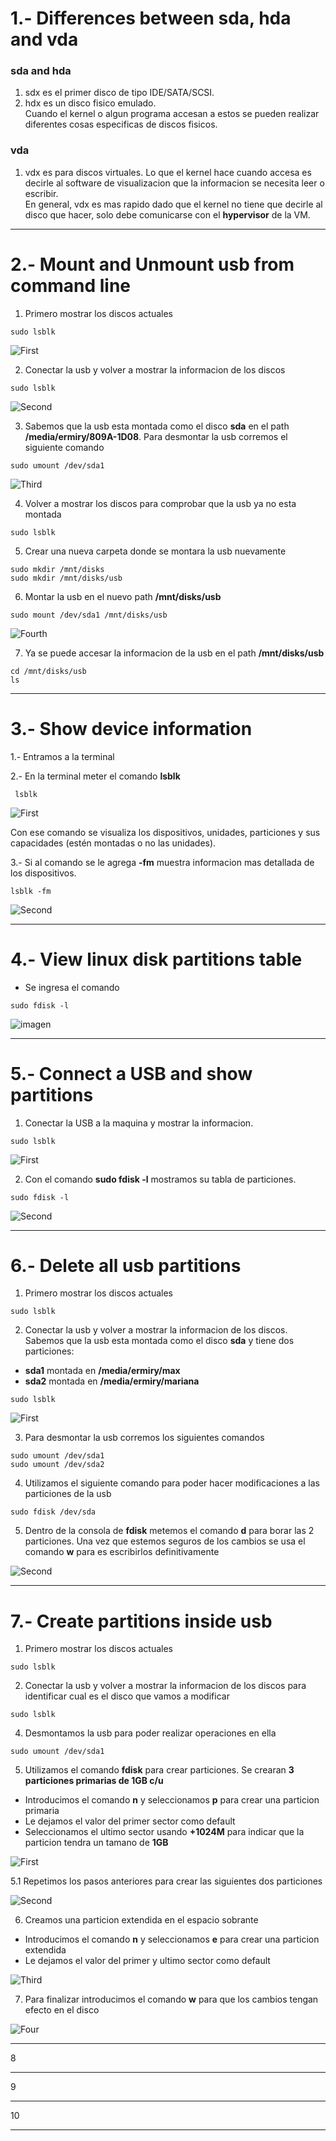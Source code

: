 # 1.- Differences between sda, hda and vda
### sda and hda
1. sdx es el primer disco de tipo IDE/SATA/SCSI.
2. hdx es un disco fisico emulado.  
Cuando el kernel o algun programa accesan a estos se pueden realizar diferentes cosas especificas de discos fisicos.
### vda
1. vdx es para discos virtuales. Lo que el kernel hace cuando accesa es decirle al software de visualizacion que la informacion se necesita leer o escribir.  
En general, vdx es mas rapido dado que el kernel no tiene que decirle al disco que hacer, solo debe comunicarse con el **hypervisor** de la VM.

----------------------------------------------------------------------------------------------------------------------------------------------------------------------------------------------------------------------

# 2.- Mount and Unmount usb from command line

1. Primero mostrar los discos actuales
   
```
sudo lsblk
```

![First](images/two/one.png)

2. Conectar la usb y volver a mostrar la informacion de los discos

```
sudo lsblk
```

![Second](images/two/two.png)

3. Sabemos que la usb esta montada como el disco **sda** en el path **/media/ermiry/809A-1D08**. Para desmontar la usb corremos el siguiente comando

```
sudo umount /dev/sda1
```

![Third](images/two/three.png)

4. Volver a mostrar los discos para comprobar que la usb ya no esta montada

```
sudo lsblk
```

5. Crear una nueva carpeta donde se montara la usb nuevamente

```
sudo mkdir /mnt/disks
sudo mkdir /mnt/disks/usb
```

6. Montar la usb en el nuevo path **/mnt/disks/usb**

```
sudo mount /dev/sda1 /mnt/disks/usb
```

![Fourth](images/two/four.png)

7. Ya se puede accesar la informacion de la usb en el path **/mnt/disks/usb**

```
cd /mnt/disks/usb
ls 
```

----------------------------------------------------------------------------------------------------------------------------------------------------------------------------------------------------------------------

# 3.- Show device information

1.- Entramos a la terminal 

2.- En la terminal meter el comando **lsblk**

```
 lsblk
 ```
 ![First](images/Three/One.png)

  Con ese comando se visualiza los dispositivos, unidades, particiones y sus capacidades (estén montadas o no las unidades).

  3.- Si al comando se le agrega **-fm** muestra informacion mas detallada de los dispositivos.

  ```
  lsblk -fm
  ```

  ![Second](images/Three/Two.png)

----------------------------------------------------------------------------------------------------------------------------------------------------------------------------------------------------------------------

# 4.- View linux disk partitions table 

 * Se ingresa el comando 
```
sudo fdisk -l
```

![imagen](images/four/4.jpeg)

----------------------------------------------------------------------------------------------------------------------------------------------------------------------------------------------------------------------

# 5.- Connect a USB and show partitions

1. Conectar la USB a la maquina y mostrar la informacion.

```
sudo lsblk
```

![First](images/five/one.PNG)

2. Con el comando **sudo fdisk -l** mostramos su tabla de particiones.

```
sudo fdisk -l
```
![Second](images/five/two.PNG)

----------------------------------------------------------------------------------------------------------------------------------------------------------------------------------------------------------------------

# 6.- Delete all usb partitions

1. Primero mostrar los discos actuales
   
```
sudo lsblk
```

2. Conectar la usb y volver a mostrar la informacion de los discos. Sabemos que la usb esta montada como el disco **sda** y tiene dos particiones:

- **sda1** montada en **/media/ermiry/max**
- **sda2** montada en **/media/ermiry/mariana**

```
sudo lsblk
```

![First](images/six/one.png)

3. Para desmontar la usb corremos los siguientes comandos

```
sudo umount /dev/sda1
sudo umount /dev/sda2
```

4. Utilizamos el siguiente comando para poder hacer modificaciones a las particiones de la usb

```
sudo fdisk /dev/sda
```

5. Dentro de la consola de **fdisk** metemos el comando **d** para borar las 2 particiones. Una vez que estemos seguros de los cambios se usa el comando **w** para es escribirlos definitivamente

![Second](images/six/two.png)

----------------------------------------------------------------------------------------------------------------------------------------------------------------------------------------------------------------------

# 7.- Create partitions inside usb

1. Primero mostrar los discos actuales
   
```
sudo lsblk
```

2. Conectar la usb y volver a mostrar la informacion de los discos para identificar cual es el disco que vamos a modificar

```
sudo lsblk
```

4. Desmontamos la usb para poder realizar operaciones en ella

```
sudo umount /dev/sda1
```

5. Utilizamos el comando **fdisk** para crear particiones. Se crearan **3 particiones primarias de 1GB c/u**

- Introducimos el comando **n** y seleccionamos **p** para crear una particion primaria
- Le dejamos el valor del primer sector como default
- Seleccionamos el ultimo sector usando **+1024M** para indicar que la particion tendra un tamano de **1GB**

![First](images/seven/one.png)

5.1 Repetimos los pasos anteriores para crear las siguientes dos particiones

![Second](images/seven/two.png)

6. Creamos una particion extendida en el espacio sobrante

- Introducimos el comando **n** y seleccionamos **e** para crear una particion extendida
- Le dejamos el valor del primer y ultimo sector como default

![Third](images/seven/three.png)

7. Para finalizar introducimos el comando **w** para que los cambios tengan efecto en el disco

![Four](images/seven/four.png)

----------------------------------------------------------------------------------------------------------------------------------------------------------------------------------------------------------------------

8

----------------------------------------------------------------------------------------------------------------------------------------------------------------------------------------------------------------------

9

----------------------------------------------------------------------------------------------------------------------------------------------------------------------------------------------------------------------

10

----------------------------------------------------------------------------------------------------------------------------------------------------------------------------------------------------------------------
